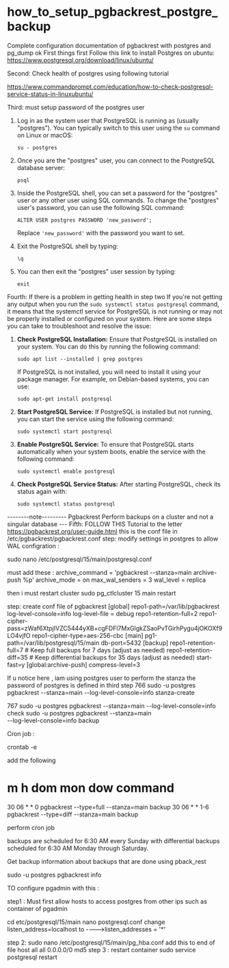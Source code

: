 # how_to_setup_pgbackrest_postgre_backup
Complete configuration documentation of pgbackrest with postgres and pg_dump
ok
First things first 
Follow this link to install Postgres on ubuntu:
https://www.postgresql.org/download/linux/ubuntu/

Second:
Check health of postgres using following tutorial 

https://www.commandprompt.com/education/how-to-check-postgresql-service-status-in-linuxubuntu/

Third: must setup password of the postgres user 

1. Log in as the system user that PostgreSQL is running as (usually "postgres"). You can typically switch to this user using the `su` command on Linux or macOS:

   ```
   su - postgres
   ```

2. Once you are the "postgres" user, you can connect to the PostgreSQL database server:

   ```
   psql
   ```

3. Inside the PostgreSQL shell, you can set a password for the "postgres" user or any other user using SQL commands. To change the "postgres" user's password, you can use the following SQL command:

   ```
   ALTER USER postgres PASSWORD 'new_password';
   ```

   Replace `'new_password'` with the password you want to set.

4. Exit the PostgreSQL shell by typing:

   ```
   \q
   ```

5. You can then exit the "postgres" user session by typing:

   ```
   exit
   ```
Fourth: If there is a problem in getting health in step two
If you're not getting any output when you run the `sudo systemctl status postgresql` command, it means that the systemctl service for PostgreSQL is not running or may not be properly installed or configured on your system. Here are some steps you can take to troubleshoot and resolve the issue:

1. **Check PostgreSQL Installation:**
   Ensure that PostgreSQL is installed on your system. You can do this by running the following command:
   ```
   sudo apt list --installed | grep postgres
   ```
   If PostgreSQL is not installed, you will need to install it using your package manager. For example, on Debian-based systems, you can use:
   ```
   sudo apt-get install postgresql
   ```

2. **Start PostgreSQL Service:**
   If PostgreSQL is installed but not running, you can start the service using the following command:
   ```
   sudo systemctl start postgresql
   ```

3. **Enable PostgreSQL Service:**
   To ensure that PostgreSQL starts automatically when your system boots, enable the service with the following command:
   ```
   sudo systemctl enable postgresql
   ```

4. **Check PostgreSQL Service Status:**
   After starting PostgreSQL, check its status again with:
   ```
   sudo systemctl status postgresql
   ```
--------note--------- Pgbackrest Perform backups on a cluster and not a singular database ---
Fifth: FOLLOW THIS Tutorial to the letter https://pgbackrest.org/user-guide.html
this is the conf file in /etc/pgbackrest/pgbackrest.conf
step: modify settings in postgres to allow WAL configration :

sudo nano /etc/postgresql/15/main/postgresql.conf 

must add these : 
archive_command = 'pgbackrest --stanza=main archive-push %p'
archive_mode = on
max_wal_senders = 3
wal_level = replica

then i must restart cluster 
sudo pg_ctlcluster 15 main  restart

step: create conf file of pgbackrest
[global]
repo1-path=/var/lib/pgbackrest
log-level-console=info
log-level-file = debug
repo1-retention-full=2
repo1-cipher-pass=zWaf6XtpjIVZC5444yXB+cgFDFl7MxGlgkZSaoPvTGirhPygu4jOKOXf9LO4vjfO
repo1-cipher-type=aes-256-cbc
[main]
pg1-path=/var/lib/postgresql/15/main
db-port=5432
[backup]
repo1-retention-full=7 # Keep full backups for 7 days (adjust as needed)
repo1-retention-diff=35 # Keep differential backups for 35 days (adjust as needed)
start-fast=y
[global:archive-push]
compress-level=3


If u notice here , iam using postgres user to perform the stanza 
the password of postgres is defined  in third step
766  sudo -u postgres pgbackrest --stanza=main --log-level-console=info stanza-create
  
767  sudo -u postgres pgbackrest --stanza=main --log-level-console=info check
sudo -u postgres pgbackrest --stanza=main \
       --log-level-console=info backup

Cron job :

crontab -e 

add the following 
# m h  dom mon dow   command
30 06  *   *   0     pgbackrest --type=full --stanza=main backup
30 06  *   *   1-6   pgbackrest --type=diff --stanza=main backup

perform cron job 

backups are scheduled for 6:30 AM every Sunday with differential backups scheduled for 6:30 AM Monday through Saturday.

Get backup information about backups that are done using pback_rest

sudo -u postgres pgbackrest info

TO configure pgadmin with this :

step1 : Must first allow hosts to access postgres from other ips such as container of pgadmin

cd etc/postgresql/15/main
nano postgresql.conf 
change listen_address=localhost to  ---->listen_addresses = '*' 

step 2:
 sudo nano /etc/postgresql/15/main/pg_hba.conf
 add this to end of file
 host    all             all             0.0.0.0/0               md5
step 3 :
 restart container
 sudo service postgresql restart

